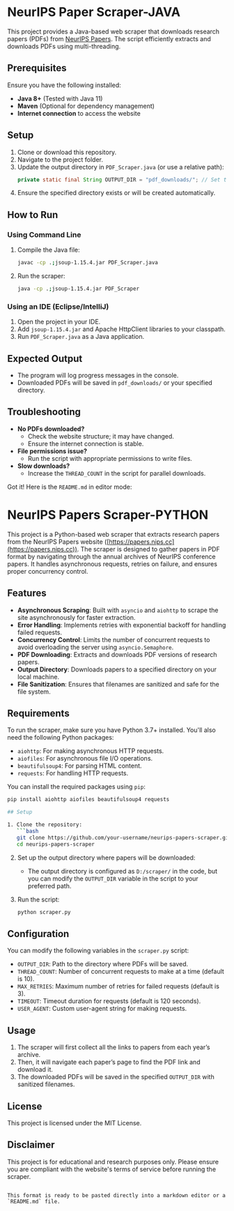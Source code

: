 # NeurIPS Paper Scraper-JAVA

This project provides a Java-based web scraper that downloads research papers (PDFs) from [NeurIPS Papers](https://papers.nips.cc). The script efficiently extracts and downloads PDFs using multi-threading.

## Prerequisites
Ensure you have the following installed:
- **Java 8+** (Tested with Java 11)
- **Maven** (Optional for dependency management)
- **Internet connection** to access the website

## Setup
1. Clone or download this repository.
2. Navigate to the project folder.
3. Update the output directory in `PDF_Scraper.java` (or use a relative path):
   ```java
   private static final String OUTPUT_DIR = "pdf_downloads/"; // Set to your desired location
   ```
4. Ensure the specified directory exists or will be created automatically.

## How to Run
### Using Command Line
1. Compile the Java file:
   ```sh
   javac -cp .;jsoup-1.15.4.jar PDF_Scraper.java
   ```
2. Run the scraper:
   ```sh
   java -cp .;jsoup-1.15.4.jar PDF_Scraper
   ```

### Using an IDE (Eclipse/IntelliJ)
1. Open the project in your IDE.
2. Add `jsoup-1.15.4.jar` and Apache HttpClient libraries to your classpath.
3. Run `PDF_Scraper.java` as a Java application.

## Expected Output
- The program will log progress messages in the console.
- Downloaded PDFs will be saved in `pdf_downloads/` or your specified directory.

## Troubleshooting
- **No PDFs downloaded?**  
  - Check the website structure; it may have changed.  
  - Ensure the internet connection is stable.  
- **File permissions issue?**  
  - Run the script with appropriate permissions to write files.  
- **Slow downloads?**  
  - Increase the `THREAD_COUNT` in the script for parallel downloads.



Got it! Here is the `README.md` in editor mode:




# NeurIPS Papers Scraper-PYTHON

This project is a Python-based web scraper that extracts research papers from the NeurIPS Papers website ([https://papers.nips.cc](https://papers.nips.cc)). The scraper is designed to gather papers in PDF format by navigating through the annual archives of NeurIPS conference papers. It handles asynchronous requests, retries on failure, and ensures proper concurrency control.

## Features

- **Asynchronous Scraping**: Built with `asyncio` and `aiohttp` to scrape the site asynchronously for faster extraction.
- **Error Handling**: Implements retries with exponential backoff for handling failed requests.
- **Concurrency Control**: Limits the number of concurrent requests to avoid overloading the server using `asyncio.Semaphore`.
- **PDF Downloading**: Extracts and downloads PDF versions of research papers.
- **Output Directory**: Downloads papers to a specified directory on your local machine.
- **File Sanitization**: Ensures that filenames are sanitized and safe for the file system.

## Requirements

To run the scraper, make sure you have Python 3.7+ installed. You'll also need the following Python packages:

- `aiohttp`: For making asynchronous HTTP requests.
- `aiofiles`: For asynchronous file I/O operations.
- `beautifulsoup4`: For parsing HTML content.
- `requests`: For handling HTTP requests.

You can install the required packages using `pip`:

```bash
pip install aiohttp aiofiles beautifulsoup4 requests

## Setup

1. Clone the repository:
   ```bash
   git clone https://github.com/your-username/neurips-papers-scraper.git
   cd neurips-papers-scraper
   ```

2. Set up the output directory where papers will be downloaded:
   - The output directory is configured as `D:/scraper/` in the code, but you can modify the `OUTPUT_DIR` variable in the script to your preferred path.

3. Run the script:
   ```bash
   python scraper.py
   ```

## Configuration

You can modify the following variables in the `scraper.py` script:

- `OUTPUT_DIR`: Path to the directory where PDFs will be saved.
- `THREAD_COUNT`: Number of concurrent requests to make at a time (default is 10).
- `MAX_RETRIES`: Maximum number of retries for failed requests (default is 3).
- `TIMEOUT`: Timeout duration for requests (default is 120 seconds).
- `USER_AGENT`: Custom user-agent string for making requests.

## Usage

1. The scraper will first collect all the links to papers from each year’s archive.
2. Then, it will navigate each paper’s page to find the PDF link and download it.
3. The downloaded PDFs will be saved in the specified `OUTPUT_DIR` with sanitized filenames.

## License

This project is licensed under the MIT License.

## Disclaimer

This project is for educational and research purposes only. Please ensure you are compliant with the website's terms of service before running the scraper.
```

This format is ready to be pasted directly into a markdown editor or a `README.md` file.

